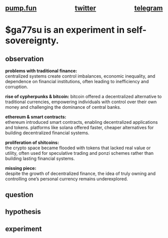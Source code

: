 <h2>
  <div style="display: flex; justify-content: space-between; width: 100%;">
    <span><a href="https://pump.fun/coin/24A5FSAuq2sxcjsHdErjPu5u92dvSMrGi9FUuSPopump" target="_blank">pump.fun</a></span>
    <span style="margin-left: auto; margin-right: auto;"><a href="https://x.com/ga77su" target="_blank">twitter</a></span>
    <span><a href="https://t.me/ga77su" target="_blank">telegram</a></span>
  </div>
</h2>

# $ga77su is an experiment in self-sovereignty.

## observation

**problems with traditional finance:**   
centralized systems create control imbalances, economic inequality, and dependence on financial institutions, often leading to inefficiency and corruption.  

**rise of cypherpunks & bitcoin:**
bitcoin offered a decentralized alternative to traditional currencies, empowering individuals with control over their own money and challenging the dominance of central banks.
    
**ethereum & smart contracts:**  
ethereum introduced smart contracts, enabling decentralized applications and tokens. platforms like solana offered faster, cheaper alternatives for building decentralized financial systems.  
  
**proliferation of shitcoins:**  
the crypto space became flooded with tokens that lacked real value or utility, often used for speculative trading and ponzi schemes rather than building lasting financial systems.
  
**missing piece:**   
despite the growth of decentralized finance, the idea of truly owning and controlling one’s personal currency remains underexplored.

## question

## hypothesis

## experiment
